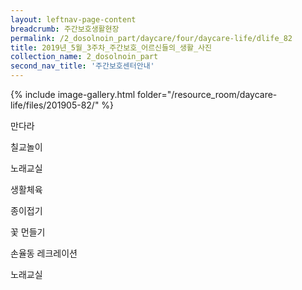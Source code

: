 ```yaml
--- 
layout: leftnav-page-content 
breadcrumb: 주간보호생활현장 
permalink: /2_dosolnoin_part/daycare/four/daycare-life/dlife_82
title: 2019년_5월_3주차_주간보호_어르신들의_생활_사진
collection_name: 2_dosolnoin_part
second_nav_title: '주간보호센터안내' 
---
```

{% include image-gallery.html folder="/resource_room/daycare-life/files/201905-82/" %}

만다라

칠교놀이

노래교실

생활체육

종이접기

꽃 먼들기

손율동 레크레이션

노래교실